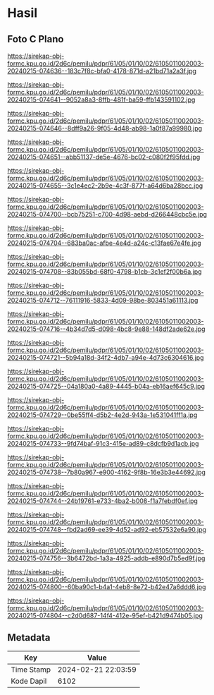 # Hasil

## Foto C Plano

https://sirekap-obj-formc.kpu.go.id/2d6c/pemilu/pdpr/61/05/01/10/02/6105011002003-20240215-074636--183c7f8c-bfa0-4178-871d-a21bd71a2a3f.jpg

https://sirekap-obj-formc.kpu.go.id/2d6c/pemilu/pdpr/61/05/01/10/02/6105011002003-20240215-074641--9052a8a3-8ffb-481f-ba59-ffb143591102.jpg

https://sirekap-obj-formc.kpu.go.id/2d6c/pemilu/pdpr/61/05/01/10/02/6105011002003-20240215-074646--8dff9a26-9f05-4d48-ab98-1a0f87a99980.jpg

https://sirekap-obj-formc.kpu.go.id/2d6c/pemilu/pdpr/61/05/01/10/02/6105011002003-20240215-074651--abb51137-de5e-4676-bc02-c080f2f95fdd.jpg

https://sirekap-obj-formc.kpu.go.id/2d6c/pemilu/pdpr/61/05/01/10/02/6105011002003-20240215-074655--3c1e4ec2-2b9e-4c3f-877f-a64d6ba28bcc.jpg

https://sirekap-obj-formc.kpu.go.id/2d6c/pemilu/pdpr/61/05/01/10/02/6105011002003-20240215-074700--bcb75251-c700-4d98-aebd-d266448cbc5e.jpg

https://sirekap-obj-formc.kpu.go.id/2d6c/pemilu/pdpr/61/05/01/10/02/6105011002003-20240215-074704--683ba0ac-afbe-4e4d-a24c-c13fae67e4fe.jpg

https://sirekap-obj-formc.kpu.go.id/2d6c/pemilu/pdpr/61/05/01/10/02/6105011002003-20240215-074708--83b055bd-68f0-4798-b1cb-3c1ef2f00b6a.jpg

https://sirekap-obj-formc.kpu.go.id/2d6c/pemilu/pdpr/61/05/01/10/02/6105011002003-20240215-074712--76111916-5833-4d09-98be-803451a61113.jpg

https://sirekap-obj-formc.kpu.go.id/2d6c/pemilu/pdpr/61/05/01/10/02/6105011002003-20240215-074716--4b34d7d5-d098-4bc8-9e88-148df2ade62e.jpg

https://sirekap-obj-formc.kpu.go.id/2d6c/pemilu/pdpr/61/05/01/10/02/6105011002003-20240215-074721--5b94a18d-34f2-4db7-a94e-4d73c6304616.jpg

https://sirekap-obj-formc.kpu.go.id/2d6c/pemilu/pdpr/61/05/01/10/02/6105011002003-20240215-074725--04a180a0-4a89-4445-b04a-eb16aef645c9.jpg

https://sirekap-obj-formc.kpu.go.id/2d6c/pemilu/pdpr/61/05/01/10/02/6105011002003-20240215-074729--0be55ff4-d5b2-4e2d-943a-1e531041ff1a.jpg

https://sirekap-obj-formc.kpu.go.id/2d6c/pemilu/pdpr/61/05/01/10/02/6105011002003-20240215-074733--9fd74baf-91c3-415e-ad89-c8dcfb9d1acb.jpg

https://sirekap-obj-formc.kpu.go.id/2d6c/pemilu/pdpr/61/05/01/10/02/6105011002003-20240215-074738--7b80a967-e900-4162-9f8b-16e3b3e44692.jpg

https://sirekap-obj-formc.kpu.go.id/2d6c/pemilu/pdpr/61/05/01/10/02/6105011002003-20240215-074744--24b19761-e733-4ba2-b008-f1a7febdf0ef.jpg

https://sirekap-obj-formc.kpu.go.id/2d6c/pemilu/pdpr/61/05/01/10/02/6105011002003-20240215-074748--fbd2ad69-ee39-4d52-ad92-eb57532e6a90.jpg

https://sirekap-obj-formc.kpu.go.id/2d6c/pemilu/pdpr/61/05/01/10/02/6105011002003-20240215-074756--3b6472bd-1a3a-4925-addb-e890d7b5ed9f.jpg

https://sirekap-obj-formc.kpu.go.id/2d6c/pemilu/pdpr/61/05/01/10/02/6105011002003-20240215-074800--60ba90c1-b4a1-4eb8-8e72-b42e47a6ddd6.jpg

https://sirekap-obj-formc.kpu.go.id/2d6c/pemilu/pdpr/61/05/01/10/02/6105011002003-20240215-074804--c2d0d687-14f4-412e-95ef-b421d9474b05.jpg


## Metadata

| Key        | Value               |
| ---------- | ------------------- |
| Time Stamp | 2024-02-21 22:03:59 |
| Kode Dapil | 6102                |



